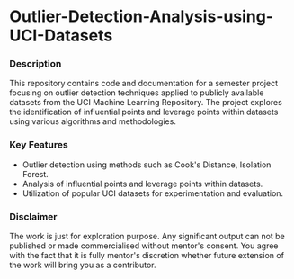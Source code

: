 # Outlier-Detection-Analysis-using-UCI-Datasets

### Description

This repository contains code and documentation for a semester project focusing on outlier detection techniques applied to publicly available datasets from the UCI Machine Learning Repository. The project explores the identification of influential points and leverage points within datasets using various algorithms and methodologies.

### Key Features

- Outlier detection using methods such as Cook's Distance, Isolation Forest.
- Analysis of influential points and leverage points within datasets.
- Utilization of popular UCI datasets for experimentation and evaluation.

### Disclaimer

The work is just for exploration purpose.  Any significant output can not be published or made commercialised without mentor's consent. You agree with the fact that it is fully mentor's discretion whether future extension of the work will bring you as a contributor.
